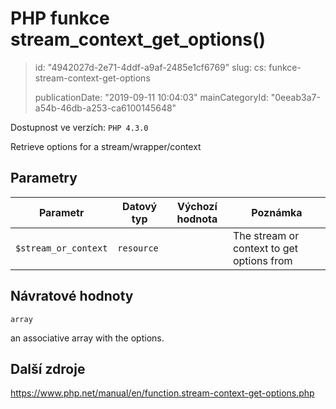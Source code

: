 PHP funkce stream_context_get_options()
=======================================

> id: "4942027d-2e71-4ddf-a9af-2485e1cf6769"
> slug:
> 	cs: funkce-stream-context-get-options
>
> publicationDate: "2019-09-11 10:04:03"
> mainCategoryId: "0eeab3a7-a54b-46db-a253-ca6100145648"

Dostupnost ve verzích: `PHP 4.3.0`

Retrieve options for a stream/wrapper/context


Parametry
--------------

| Parametr | Datový typ | Výchozí hodnota | Poznámka |
|-----|-----|-----|-----|
| `$stream_or_context` | `resource` |  | The stream or context to get options from |


Návratové hodnoty
----------------

`array`

an associative array with the options.

Další zdroje
------------

https://www.php.net/manual/en/function.stream-context-get-options.php
